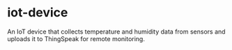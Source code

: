 # iot-device
An IoT device that collects temperature and humidity data from sensors and uploads it to ThingSpeak for remote monitoring.
